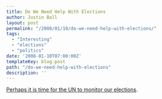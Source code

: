 ```yaml
---
title: Do We Need Help With Elections
author: Justin Ball
layout: post
permalink: "/2008/01/10/do-we-need-help-with-elections/"
tags:
  - "Interesting"
  - "elections"
  - "politics"
date: '2008-01-10T07:00:00Z'
templateKey: blog-post
path: "/do-we-need-help-with-elections"
description: ''
---
```


[Perhaps it is time for the UN to monitor our elections][1].

 [1]: http://politics.slashdot.org/article.pl?sid=08/01/10/1635225
